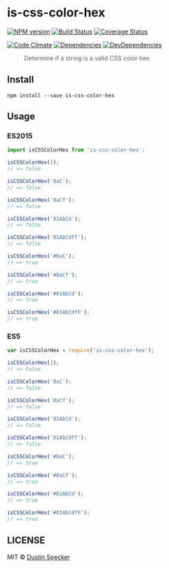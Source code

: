 # is-css-color-hex
[![NPM version](https://badge.fury.io/js/is-css-color-hex.svg)](https://badge.fury.io/js/is-css-color-hex) [![Build Status](https://travis-ci.org/dustinspecker/is-css-color-hex.svg)](https://travis-ci.org/dustinspecker/is-css-color-hex) [![Coverage Status](https://img.shields.io/coveralls/dustinspecker/is-css-color-hex.svg)](https://coveralls.io/r/dustinspecker/is-css-color-hex?branch=master)

[![Code Climate](https://codeclimate.com/github/dustinspecker/is-css-color-hex/badges/gpa.svg)](https://codeclimate.com/github/dustinspecker/is-css-color-hex) [![Dependencies](https://david-dm.org/dustinspecker/is-css-color-hex.svg)](https://david-dm.org/dustinspecker/is-css-color-hex/#info=dependencies&view=table) [![DevDependencies](https://david-dm.org/dustinspecker/is-css-color-hex/dev-status.svg)](https://david-dm.org/dustinspecker/is-css-color-hex/#info=devDependencies&view=table)

> Determine if a string is a valid CSS color hex

## Install
```
npm install --save is-css-color-hex
```

## Usage
### ES2015
```javascript
import isCSSColorHex from 'is-css-color-hex';

isCSSColorHex(1);
// => false

isCSSColorHex('0aC');
// => false

isCSSColorHex('0aCf');
// => false

isCSSColorHex('01AbCd');
// => false

isCSSColorHex('01AbCdff');
// => false

isCSSColorHex('#0aC');
// => true

isCSSColorHex('#0aCf');
// => true

isCSSColorHex('#01AbCd');
// => true

isCSSColorHex('#01AbCdfF');
// => true
```

### ES5
```javascript
var isCSSColorHex = require('is-css-color-hex');

isCSSColorHex(1);
// => false

isCSSColorHex('0aC');
// => false

isCSSColorHex('0aCf');
// => false

isCSSColorHex('01AbCd');
// => false

isCSSColorHex('01AbCdff');
// => false

isCSSColorHex('#0aC');
// => true

isCSSColorHex('#0aCf');
// => true

isCSSColorHex('#01AbCd');
// => true

isCSSColorHex('#01AbCdfF');
// => true
```

## LICENSE
MIT © [Dustin Specker](https://github.com/dustinspecker)
